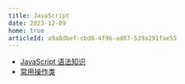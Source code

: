 ```yaml
---
title: JavaScript
date: 2023-12-09
home: true
articleId: a9a8dbef-cbd8-4f96-ad87-539a291fae55
---
```


- [JavaScript 语法知识](base.md)
- [常用操作类](class.md)
